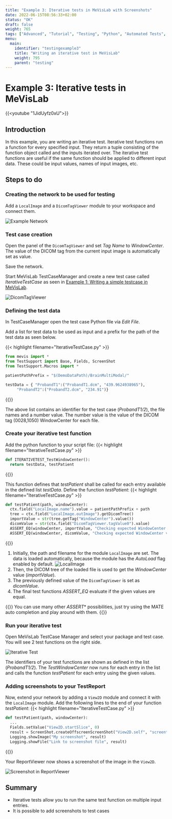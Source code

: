```yaml
---
title: "Example 3: Iterative tests in MeVisLab with Screenshots"
date: 2022-06-15T08:56:33+02:00
status: "OK"
draft: false
weight: 765
tags: ["Advanced", "Tutorial", "Testing", "Python", "Automated Tests", "Iterative Test", "Screenshot"]
menu: 
  main:
    identifier: "testingexample3"
    title: "Writing an iterative test in MeVisLab"
    weight: 795
    parent: "testing"
---
```

# Example 3: Iterative tests in MeVisLab

{{<youtube "1JidUyfz0xU">}}

## Introduction
In this example, you are writing an iterative test. Iterative test functions run a function for every specified input. They return a tuple consisting of the function object called and the inputs iterated over. The iterative test functions are useful if the same function should be applied to different input data. These could be input values, names of input images, etc.

## Steps to do
### Creating the network to be used for testing
Add a `LocalImage` and a `DicomTagViewer` module to your workspace and connect them.

![Example Network](/images/tutorials/testing/network_test3.png "Example Network")

### Test case creation
Open the panel of the `DicomTagViewer` and set *Tag Name* to *WindowCenter*. The value of the DICOM tag from the current input image is automatically set as value.

Save the network.

Start MeVisLab TestCaseManager and create a new test case called *IterativeTestCase* as seen in [Example 1: Writing a simple testcase in MeVisLab](/tutorials/testing/testingexample1).

![DicomTagViewer](/images/tutorials/testing/DicomTagViewer.png "DicomTagViewer")

### Defining the test data
In TestCaseManager open the test case Python file via *Edit File*.

Add a list for test data to be used as input and a prefix for the path of the test data as seen below.

{{< highlight filename="IterativeTestCase.py" >}}
```Python
from mevis import *
from TestSupport import Base, Fields, ScreenShot
from TestSupport.Macros import *

patientPathPrefix = "$(DemoDataPath)/BrainMultiModal/"

testData = { "ProbandT1":("ProbandT1.dcm", "439.9624938965"),
     "ProbandT2":("ProbandT2.dcm", "234.91")}
```
{{</highlight>}}

The above list contains an identifier for the test case (*ProbandT1/2*), the file names and a number value. The number value is the value of the DICOM tag (0028,1050) WindowCenter for each file.

### Create your iterative test function
Add the python function to your script file:
{{< highlight filename="IterativeTestCase.py" >}}
```Python
def ITERATIVETEST_TestWindowCenter():
  return testData, testPatient
```
{{</highlight>}}

This function defines that *testPatient* shall be called for each entry available in the defined list *testData*. Define the function *testPatient*:
{{< highlight filename="IterativeTestCase.py" >}}
```Python
def testPatient(path, windowCenter):
  ctx.field("LocalImage.name").value = patientPathPrefix + path
  tree = ctx.field("LocalImage.outImage").getDicomTree()
  importValue = str(tree.getTag("WindowCenter").value())
  dicomValue = str(ctx.field("DicomTagViewer.tagValue0").value)
  ASSERT_EQ(windowCenter, importValue, "Checking expected WindowCenter value against DICOM tree value.")
  ASSERT_EQ(windowCenter, dicomValue, "Checking expected WindowCenter value against DicomTagViewer value.")
```
{{</highlight>}}

1. Initially, the path and filename for the module `LocalImage` are set. The data is loaded automatically, because the module has the *AutoLoad* flag enabled by default.
![LocalImage](/images/tutorials/testing/LocalImage.png "LocalImage")
2. Then, the DICOM tree of the loaded file is used to get the *WindowCenter* value (*importValue*).
3. The previously defined value of the `DicomTagViewer` is set as *dicomValue*.
4. The final test functions *ASSERT_EQ* evaluate if the given values are equal.

{{<alert class="info" caption="Info">}}
You can use many other *ASSERT** possibilities, just try using the MATE auto completion and play around with them.
{{</alert>}}

### Run your iterative test
Open MeVisLab TestCase Manager and select your package and test case. You will see 2 test functions on the right side.

![Iterative Test](/images/tutorials/testing/TestCaseManager_TestWindowCenter.png "Iterative Test")

The identifiers of your test functions are shown as defined in the list (*ProbandT1/2*). The *TestWindowCenter* now runs for each entry in the list and calls the function *testPatient* for each entry using the given values.

### Adding screenshots to your TestReport
Now, extend your network by adding a `View2D` module and connect it with the `LocalImage` module. Add the following lines to the end of your function *testPatient*:
{{< highlight filename="IterativeTestCase.py" >}}
```Python
def testPatient(path, windowCenter):
  ...
  Fields.setValue("View2D.startSlice", 0)
  result = ScreenShot.createOffscreenScreenShot("View2D.self", "screentest.png")
  Logging.showImage("My screenshot", result)
  Logging.showFile("Link to screenshot file", result)
```
{{</highlight>}}

Your ReportViewer now shows a screenshot of the image in the `View2D`.

![Screenshot in ReportViewer](/images/tutorials/testing/Screenshot.png "Screenshot in ReportViewer")

## Summary
* Iterative tests allow you to run the same test function on multiple input entries.
* It is possible to add screenshots to test cases
